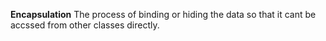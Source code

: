 **Encapsulation**
                The process of binding or hiding  the data so that it cant be accssed from other classes directly.